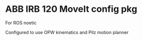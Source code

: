 # ABB IRB 120 MoveIt config pkg

For ROS noetic

Configured to use OPW kinematics and Pilz motion planner